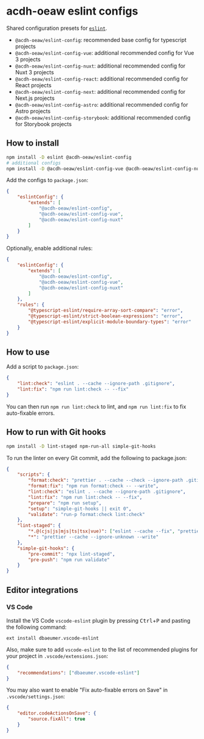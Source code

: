 # acdh-oeaw eslint configs

Shared configuration presets for [`eslint`](https://eslint.org/).

- `@acdh-oeaw/eslint-config`: recommended base config for typescript projects
- `@acdh-oeaw/eslint-config-vue`: additional recommended config for Vue 3 projects
- `@acdh-oeaw/eslint-config-nuxt`: additional recommended config for Nuxt 3 projects
- `@acdh-oeaw/eslint-config-react`: additional recommended config for React projects
- `@acdh-oeaw/eslint-config-next`: additional recommended config for Next.js projects
- `@acdh-oeaw/eslint-config-astro`: additional recommended config for Astro projects
- `@acdh-oeaw/eslint-config-storybook`: additional recommended config for Storybook projects

## How to install

```bash
npm install -D eslint @acdh-oeaw/eslint-config
# additional configs
npm install -D @acdh-oeaw/eslint-config-vue @acdh-oeaw/eslint-config-nuxt
```

Add the configs to `package.json`:

```json
{
	"eslintConfig": {
		"extends": [
			"@acdh-oeaw/eslint-config",
			"@acdh-oeaw/eslint-config-vue",
			"@acdh-oeaw/eslint-config-nuxt"
		]
	}
}
```

Optionally, enable additional rules:

```json
{
	"eslintConfig": {
		"extends": [
			"@acdh-oeaw/eslint-config",
			"@acdh-oeaw/eslint-config-vue",
			"@acdh-oeaw/eslint-config-nuxt"
		]
	},
	"rules": {
		"@typescript-eslint/require-array-sort-compare": "error",
		"@typescript-eslint/strict-boolean-expressions": "error",
		"@typescript-eslint/explicit-module-boundary-types": "error"
	}
}
```

## How to use

Add a script to `package.json`:

```json
{
	"lint:check": "eslint . --cache --ignore-path .gitignore",
	"lint:fix": "npm run lint:check -- --fix"
}
```

You can then run `npm run lint:check` to lint, and `npm run lint:fix` to fix auto-fixable errors.

## How to run with Git hooks

```bash
npm install -D lint-staged npm-run-all simple-git-hooks
```

To run the linter on every Git commit, add the following to package.json:

```json
{
	"scripts": {
		"format:check": "prettier . --cache --check --ignore-path .gitignore",
		"format:fix": "npm run format:check -- --write",
		"lint:check": "eslint . --cache --ignore-path .gitignore",
		"lint:fix": "npm run lint:check -- --fix",
		"prepare": "npm run setup",
		"setup": "simple-git-hooks || exit 0",
		"validate": "run-p format:check lint:check"
	},
	"lint-staged": {
		"*.@(cjs|js|mjs|ts|tsx|vue)": ["eslint --cache --fix", "prettier --cache --write"],
		"*": "prettier --cache --ignore-unknown --write"
	},
	"simple-git-hooks": {
		"pre-commit": "npx lint-staged",
		"pre-push": "npm run validate"
	}
}
```

## Editor integrations

### VS Code

Install the VS Code `vscode-eslint` plugin by pressing <kbd>Ctrl</kbd>+<kbd>P</kbd> and pasting the
following command:

```
ext install dbaeumer.vscode-eslint
```

Also, make sure to add `vscode-eslint` to the list of recommended plugins for your project in
`.vscode/extensions.json`:

```json
{
	"recommendations": ["dbaeumer.vscode-eslint"]
}
```

You may also want to enable "Fix auto-fixable errors on Save" in `.vscode/settings.json`:

```json
{
	"editor.codeActionsOnSave": {
		"source.fixAll": true
	}
}
```
